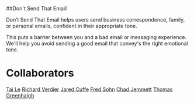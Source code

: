 ##Don't Send That Email!

Don’t Send That Email helps users send business correspondence, family, or personal emails, confident in their appropriate tone.

This puts a barrier between you and a bad email or messaging experience. We'll help you avoid sending a good email that convey's the right emotional tone.


Collaborators
=============

[Tai Le](https://github.com/Ta1grr)
[Richard Verdier](https://github.com/rverdi642)
[Jared Cuffe](https://github.com/jcuffe)
[Fred Sohn](https://github.com/fron12)
[Chad Jemmett](https://github.com/ceejaay)
[Thomas Greenhalgh](https://github.com/tgreenhalgh)


